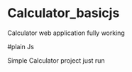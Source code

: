 # Calculator_basicjs
Calculator web application fully working


#plain Js

Simple Calculator project just run 
